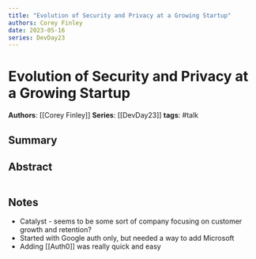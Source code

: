 ```yaml
---
title: "Evolution of Security and Privacy at a Growing Startup"
authors: Corey Finley
date: 2023-05-16
series: DevDay23
---
```


# Evolution of Security and Privacy at a Growing Startup

**Authors**: [[Corey Finley]]
**Series**: [[DevDay23]]
**tags**: #talk

## Summary

## Abstract
```

```

## Notes
- Catalyst - seems to be some sort of company focusing on customer growth and retention?
- Started with Google auth only, but needed a way to add Microsoft
- Adding [[Auth0]] was really quick and easy